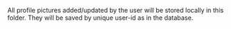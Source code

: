 All profile pictures added/updated by the user will be stored locally in this folder. They will be saved by unique user-id as in the database.
